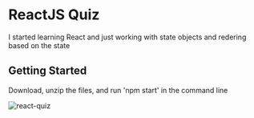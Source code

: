 # ReactJS Quiz

I started learning React and just working with state objects and redering based on the state

## Getting Started

Download, unzip the files, and run 'npm start' in the command line

![react-quiz](https://user-images.githubusercontent.com/18235372/159403039-26cae366-8399-4f9f-b903-9038828f6720.gif)
